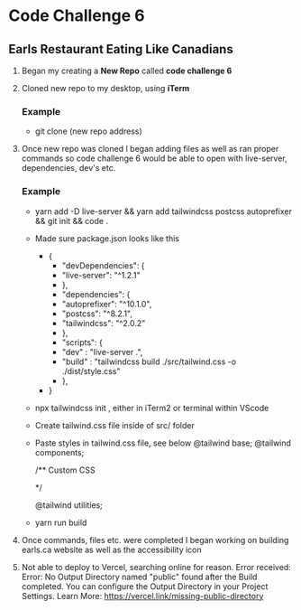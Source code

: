 # Code Challenge 6
## Earls Restaurant Eating Like Canadians
1. Began my creating a **New Repo** called **code challenge 6**
2. Cloned new repo to my desktop, using **iTerm**
   ### Example
   * git clone (new repo address)

3. Once new repo was cloned I began adding files as well as ran proper commands so code challenge 6 would be able to open with live-server, dependencies, dev's etc.
   ### Example
   * yarn add -D live-server && yarn add tailwindcss postcss autoprefixer && git init && code .
   * Made sure package.json looks like this
     * {
       *  "devDependencies": {
       *  "live-server": "^1.2.1"
       *  },
       *  "dependencies": {
       *  "autoprefixer": "^10.1.0",
       *  "postcss": "^8.2.1",
       *  "tailwindcss": "^2.0.2"
       *  },
       *  "scripts": {
       *  "dev" : "live-server .",
       *  "build" : "tailwindcss build ./src/tailwind.css -o ./dist/style.css"
       *  },
     * }

   * npx tailwindcss init , either in iTerm2 or terminal within VScode
   * Create tailwind.css file inside of src/ folder
   * Paste styles in tailwind.css file, see below
     @tailwind base;
     @tailwind components;

     /**
     Custom CSS

     */

     @tailwind utilities;
   * yarn run build

4. Once commands, files etc. were completed I began working on building earls.ca website as well as the accessibility icon
5. Not able to deploy to Vercel, searching online for reason. Error received: Error: No Output Directory named "public" found after the Build completed. You can configure the Output Directory in your Project Settings. Learn More: https://vercel.link/missing-public-directory

